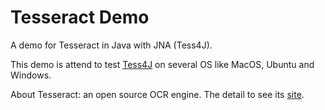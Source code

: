 Tesseract Demo
========

A demo for Tesseract in Java with JNA (Tess4J).

This demo is attend to test <a href="http://tess4j.sourceforge.net/" target="_blank">Tess4J</a> on several OS like MacOS, Ubuntu and Windows.

About Tesseract: an open source OCR engine. The detail to see its <a href="https://code.google.com/p/tesseract-ocr/" target="_blank">site</a>.

